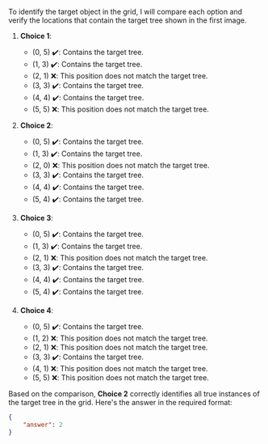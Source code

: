 To identify the target object in the grid, I will compare each option and verify the locations that contain the target tree shown in the first image.

1. **Choice 1**: 
   - (0, 5) ✔️: Contains the target tree.
   - (1, 3) ✔️: Contains the target tree.
   - (2, 1) ❌: This position does not match the target tree.
   - (3, 3) ✔️: Contains the target tree.
   - (4, 4) ✔️: Contains the target tree.
   - (5, 5) ❌: This position does not match the target tree.

2. **Choice 2**: 
   - (0, 5) ✔️: Contains the target tree.
   - (1, 3) ✔️: Contains the target tree.
   - (2, 0) ❌: This position does not match the target tree.
   - (3, 3) ✔️: Contains the target tree.
   - (4, 4) ✔️: Contains the target tree.
   - (5, 4) ✔️: Contains the target tree.

3. **Choice 3**: 
   - (0, 5) ✔️: Contains the target tree.
   - (1, 3) ✔️: Contains the target tree.
   - (2, 1) ❌: This position does not match the target tree.
   - (3, 3) ✔️: Contains the target tree.
   - (4, 4) ✔️: Contains the target tree.
   - (5, 4) ✔️: Contains the target tree.

4. **Choice 4**: 
   - (0, 5) ✔️: Contains the target tree.
   - (1, 2) ❌: This position does not match the target tree.
   - (2, 1) ❌: This position does not match the target tree.
   - (3, 3) ✔️: Contains the target tree.
   - (4, 1) ❌: This position does not match the target tree.
   - (5, 5) ❌: This position does not match the target tree.

Based on the comparison, **Choice 2** correctly identifies all true instances of the target tree in the grid. Here's the answer in the required format:

```json
{
    "answer": 2
}
```